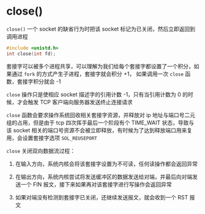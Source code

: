# close()

`close()` 一个 socket 的缺省行为时把该 socket 标记为已关闭，然后立即返回到调用进程

```cpp
#include <unistd.h>
int close(int fd);
```

套接字可以被多个进程共享，可以理解为我们给每个套接字都设置了一个积分，如果通过 `fork` 的方式产生子进程，套接字就会积分 +1， 如果调用一次 `close` 函数，套接字积分就会 -1

`close` 操作只是使相应 socket 描述字的引用计数 -1，只有当引用计数为 0 的时候，才会触发 TCP 客户端向服务器发送终止连接请求

`close` 函数会要求操作系统回收相关套接字资源，并释放对 ip 地址与端口号二元组的占用，但是由于 tcp 四次挥手最后一个阶段有个 TIME_WAIT 状态，导致与该 socket 相关的端口号资源不会被立即释放，有时候为了达到释放端口用来复用，会设置套接字选项 `SOL_REUSEPORT`

`close` 关闭双向数据流过程：

1. 在输入方向，系统内核会将该套接字设置为不可读，任何读操作都会返回异常

2. 在输出方向，系统内核尝试将发送缓冲区的数据发送给对端，并最后向对端发送一个 FIN 报文，接下来如果再对该套接字进行写操作会返回异常

3. 如果对端没有检测到套接字已关闭，还继续发送报文，就会收到一个 RST 报文